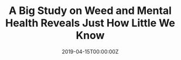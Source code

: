 ---
date: '2019-04-15T00:00:00Z'
external_link: https://web.archive.org/web/20210616060522/https://www.vice.com/en/article/xwepad/lancet-study-on-weed-and-mental-health-reveals-just-how-little-we-know
image:
  focal_point: Smart
original_link: https://www.vice.com/en_au/article/xwepad/lancet-study-on-weed-and-mental-health-reveals-just-how-little-we-know
summary: 'Time similarly concluded that "There''s ''Scarce Evidence'' That Cannabis
  Helps Mental Health Issues." This review reveals something many clinicians already
  knew: We dont have enough evidence to say that cannabis can treat mental health
  disorders. AdvertisementPeople are widely using cannabis--both THC and CBD--for
  their mental health. Even results from single studies might not be enough, especially
  when it comes to difficult areas like mental health. The reason why this all matters
  is because with mental health disorders, taking something thats not helping could
  eventually end up doing harm.'
title: A Big Study on Weed and Mental Health Reveals Just How Little We Know
---